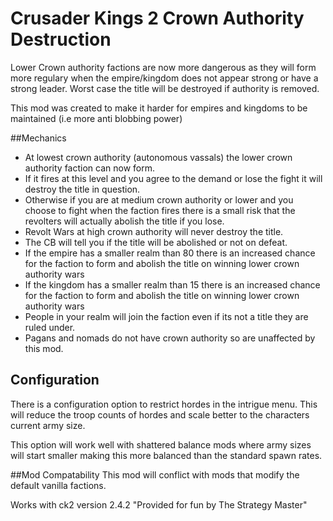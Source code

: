 # Crusader Kings 2 Crown Authority Destruction

Lower Crown authority factions are now more dangerous as they will form more regulary when the empire/kingdom does not appear strong or have a strong leader.
Worst case the title will be destroyed if authority is removed.

This mod was created to make it harder for empires and kingdoms to be maintained (i.e more anti blobbing power)

##Mechanics 
- At lowest crown authority (autonomous vassals) the lower crown authority faction can now form.
- If it fires at this level and you agree to the demand or lose the fight it will destroy the title in question.
- Otherwise if you are at medium crown authority or lower and you choose to fight when the faction fires there is a small risk that the revolters will actually abolish the title if you lose.
- Revolt Wars at high crown authority will never destroy the title.
- The CB will tell you if the title will be abolished or not on defeat.
- If the empire has a smaller realm than 80 there is an increased chance for the faction to form and abolish the title on winning lower crown authority wars
- If the kingdom has a smaller realm than 15 there is an increased chance for the faction to form and abolish the title on winning lower crown authority wars
- People in your realm will join the faction even if its not a title they are ruled under. 
- Pagans and nomads do not have crown authority so are unaffected by this mod.

## Configuration
There is a configuration option to restrict hordes in the intrigue menu. This will reduce the troop counts of hordes and scale better to the characters current army size. 

This option will work well with shattered balance mods where army sizes will start smaller making this more balanced than the standard spawn rates.

##Mod Compatability 
This mod will conflict with mods that modify the default vanilla factions.

Works with ck2 version 2.4.2 "Provided for fun by The Strategy Master" 